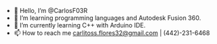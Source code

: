 - 👋 Hello, I’m @CarlosF03R
- 👀 I’m learning programming languages and Autodesk Fusion 360.
- 🌱 I’m currently learning C++ with Arduino IDE.
- 📫 How to reach me carlitoss.flores32@gmail.com | (442)-231-6468

<!---
CarlosF03R/CarlosF03R is a ✨ special ✨ repository because its `README.md` (this file) appears on your GitHub profile.
You can click the Preview link to take a look at your changes.
--->
